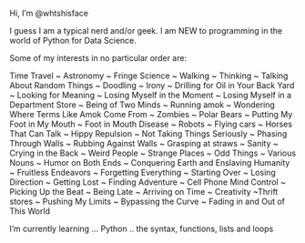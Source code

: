 Hi, I’m @whtshisface

I guess I am a typical nerd and/or geek. I am NEW to programming in the world of Python for Data Science. 

Some of my interests in no particular order are:

Time Travel ~ Astronomy ~ Fringe Science ~ Walking ~ Thinking ~ Talking About Random Things ~ Doodling ~ Irony ~ Drilling for Oil in Your Back Yard ~ Looking for Meaning  ~ Losing Myself in the Moment ~ Losing Myself in a Department Store ~ Being of Two Minds ~ Running amok ~ Wondering Where Terms Like Amok Come From ~ Zombies ~ Polar Bears ~ Putting My Foot in My Mouth ~ Foot in Mouth Disease ~ Robots ~ Flying cars ~ Horses That Can Talk ~ Hippy Repulsion ~ Not Taking Things Seriously ~ Phasing Through Walls ~ Rubbing Against Walls ~ Grasping at straws ~ Sanity ~ Crying in the Back ~ Weird People ~ Strange Places ~ Odd Things ~ Various Nouns ~ Humor on Both Ends ~ Conquering Earth and Enslaving Humanity ~ Fruitless Endeavors ~ Forgetting Everything ~ Starting Over ~ Losing Direction ~ Getting Lost ~ Finding Adventure ~ Cell Phone Mind Control ~ Picking Up the Beat ~ Being Late ~ Arriving on Time ~ Creativity ~Thrift stores ~ Pushing My Limits ~ Bypassing the Curve ~ Fading in and Out of This World

I’m currently learning ... Python .. the syntax, functions, lists and loops 

<!---
whtshisface/whtshisface is a ✨ special ✨ repository because its `README.md` (this file) appears on your GitHub profile.
You can click the Preview link to take a look at your changes.
--->
